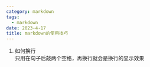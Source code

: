 ```yaml
---
category: markdown
tags:
  - markdown
date: 2023-4-17
title: markdown的使用技巧
---
```


1. 如何换行  
   只用在句子后敲两个空格，再换行就会是换行的显示效果